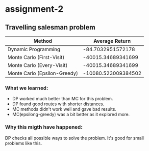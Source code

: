 # assignment-2

## Travelling salesman problem
| Method                           | Average Return          |
|----------------------------------|-------------------------|
| Dynamic Programming              | -84.7032951572178       |
| Monte Carlo (First-Visit)        | -40015.34689341699      |
| Monte Carlo (Every-Visit)        | -40015.34689341699      |
| Monte Carlo (Epsilon-Greedy)     | -10080.523009384502     |

### What we learned:

- DP worked much better than MC for this problem.
- DP found good routes with shorter distances.
- MC methods didn't work well and gave bad results.
- MC(epsilong-greedy) was a bit better as it explored more.

### Why this migth have happened:

DP checks all possible ways to solve the problem. It's good for small problems like this.

